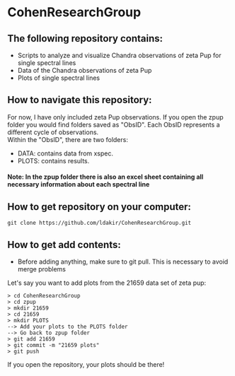 # CohenResearchGroup

## The following repository contains:

  - Scripts to analyze and visualize Chandra observations of zeta Pup for single spectral lines
  - Data of the Chandra observations of zeta Pup
  - Plots of single spectral lines

## How to navigate this repository:

For now, I have only included zeta Pup observations. If you open the zpup folder you would find folders saved as "ObsID". Each ObsID represents a different cycle of observations. <br/>
Within the "ObsID", there are two folders:  
  - DATA: contains data from xspec. 
  - PLOTS: contains results. <br/>
#### Note: In the zpup folder there is also an excel sheet containing all necessary information about each spectral line

## How to get repository on your computer:
	git clone https://github.com/ldakir/CohenResearchGroup.git

## How to get add contents:

- Before adding anything, make sure to git pull. This is necessary to avoid merge problems <br/>

Let's say you want to add plots from the 21659 data set of zeta pup:

	> cd CohenResearchGroup
	> cd zpup  
	> mkdir 21659  
	> cd 21659
	> mkdir PLOTS  
	--> Add your plots to the PLOTS folder
	--> Go back to zpup folder
	> git add 21659
	> git commit -m "21659 plots"
	> git push
	
If you open the repository, your plots should be there! 


	






  
